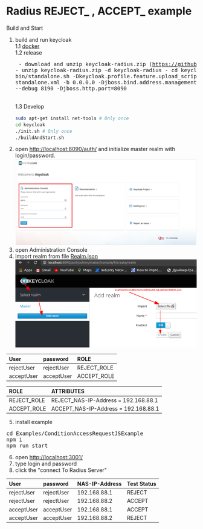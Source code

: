 # Radius REJECT_ , ACCEPT_ example

Build and Start
1. build and run keycloak  
    1.1 [docker](../../docker)  
    1.2 release  
        <pre>
        - download and unzip keycloak-radius.zip (https://github.com/vzakharchenko/keycloak-radius-plugin/releases)
        - unzip keycloak-radius.zip -d keycloak-radius
        - cd keycloak-radius
        - sh bin/standalone.sh   -Dkeycloak.profile.feature.upload_scripts=enabled  -c standalone.xml -b 0.0.0.0 -Djboss.bind.address.management=0.0.0.0 --debug 8190 -Djboss.http.port=8090
        </pre>  
    1.3 Develop  
    ```sh
    sudo apt-get install net-tools # Only once
    cd keycloak
    ./init.sh # Only once
    ./buildAndStart.sh
    ```
2. open [http://localhost:8090/auth/]() and initialize master realm with login/password. ![initRealm](../../docs/initRealm.png)  
3. open Administration Console  
4. import realm from file [Realm.json](Realm.json) ![importRealm](../../docs/ImportRealm3.png)  

|     User    |     password    |      ROLE        |
|:------------|:----------------|:-----------------|
| rejectUser  | rejectUser      | REJECT_ROLE      |
| acceptUser  | acceptUser      | ACCEPT_ROLE      |

|     ROLE     |               ATTRIBUTES                    |
|:-------------|:--------------------------------------------|
| REJECT_ROLE  | REJECT_NAS-IP-Address = 192.168.88.1        |
| ACCEPT_ROLE  | ACCEPT_NAS-IP-Address = 192.168.88.1        |

5. install example  
<pre>
cd Examples/ConditionAccessRequestJSExample
npm i
npm run start
</pre>
6. open [http://localhost:3001/](http://localhost:3001/)  
7. type login and password  
8. click the "connect To Radius Server" 

|     User    |     password    |   NAS-IP-Address      | Test Status |
|:------------|:----------------|:----------------------|:------------|
| rejectUser  | rejectUser      | 192.168.88.1          | REJECT      |
| rejectUser  | rejectUser      | 192.168.88.2          | ACCEPT      |
| acceptUser  | acceptUser      | 192.168.88.1          | ACCEPT      |
| acceptUser  | acceptUser      | 192.168.88.2          | REJECT      |



